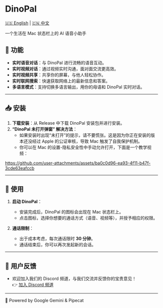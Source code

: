 # DinoPal

[🇺🇸 English](README.md) | [🇨🇳 中文](README.zh.md)  

一个生活在 Mac 状态栏上的 AI 语音小助手

## 🦖 功能
- **实时语音对话**：与 DinoPal 进行流畅的语音互动。
- **实时视频对话**：通过视频实时沟通，面对面交流更高效。
- **实时视频共享**：共享你的屏幕，与他人轻松协作。
- **实时联网搜索**：快速获取网络上的最新信息和答案。
- **多语言模式**：支持切换多语言输出，用你的母语和 DinoPal 实时对话。

---

## 📥 安装

1. **下载安装**：从 Release 中下载 DinoPal 安装包并进行安装。
2. **“DinoPal 未打开弹窗” 解决方法**：
   - 如果安装时出现“未打开”的提示，请不要慌张。这是因为你正在安装的版本还没经过 Apple 的公证审核，导致 Mac 触发了自我保护机制。
   - 你可以在 Mac 的设置-隐私安全性中手动允许打开，下面是一个教学视频：

https://github.com/user-attachments/assets/ba0c0d96-ea93-4f11-b47f-3cde63eafccb

---

## 🚀 使用

1. **启动 DinoPal**：
   - 安装完成后，DinoPal 的图标会出现在 Mac 状态栏上。
   - 点击图标，选择你想要的通话方式（语音、视频等），并授予相应的权限。

2. **通话限制**：
   - 出于成本考虑，每次通话限时 **30 分钟**。
   - 通话结束后，你可以再次发起新的会话。

---

## 💬 用户反馈

- 欢迎加入我们的 Discord 频道，与我们交流并反馈你的宝贵意见！  
  👉 [加入 Discord 频道](https://discord.gg/zzrzhNWFCg)
  
---


🔋 Powered by Google Gemini & Pipecat
